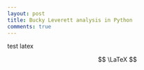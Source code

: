 ```yaml
---
layout: post
title: Bucky Leverett analysis in Python
comments: true
---
```

test latex 

$$ \LaTeX $$